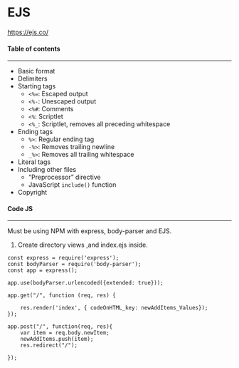 # EJS


https://ejs.co/


#### Table of contents
-----------------

- Basic format
- Delimiters
- Starting tags
  - `<%=`: Escaped output
  - `<%-`: Unescaped output
  - `<%#`: Comments
  - `<%`: Scriptlet
  - `<%_`: Scriptlet, removes all preceding whitespace
- Ending tags
  - `%>`: Regular ending tag
  - `-%>`: Removes trailing newline
  - `_%>`: Removes all trailing whitespace
- Literal tags
- Including other files
  - “Preprocessor” directive
  - JavaScript `include()` function
- Copyright

#### Code JS
-----------------
Must be using NPM with express, body-parser and EJS.

1. Create directory views ,and index.ejs inside.


```
const express = require('express');
const bodyParser = require('body-parser');
const app = express();

app.use(bodyParser.urlencoded({extended: true}));

app.get("/", function (req, res) {
    
    res.render('index', { codeOnHTML_key: newAddItems_Values});
});

app.post("/", function(req, res){
    var item = req.body.newItem;
    newAddItems.push(item);
    res.redirect("/"); 

});

```